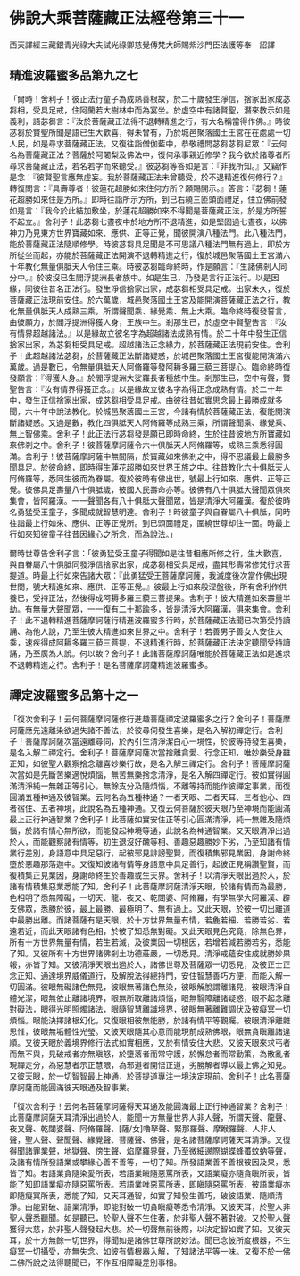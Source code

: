 # 佛說大乘菩薩藏正法經卷第三十一

西天譯經三藏銀青光祿大夫試光祿卿慈覺傳梵大師賜紫沙門臣法護等奉　詔譯

## 精進波羅蜜多品第九之七 

「爾時！舍利子！彼正法行童子為成熟善根故，於二十歲發生淨信，捨家出家成苾芻相，受具足戒，住阿蘭若大樹林中而為宴坐。於虛空中有諸賢聖，潛來教示如是義利，語苾芻言：『汝於菩薩藏正法得不退轉精進之行，有大名稱當得作佛。』時彼苾芻於賢聖所聞是語已生大歡喜，得未曾有，乃於城邑聚落國土王宮在在處處一切人民，如是尋求菩薩藏正法。又復往詣僧伽藍中，恭敬禮問苾芻苾芻尼眾：『云何名為菩薩藏正法？菩薩於阿闍梨及佛法中，復何承事親近修學？我今欲於諸尊者所尋求菩薩藏正法，若名若字而來聽受。』彼苾芻等答如是言：『非我所知。』又竊作是念：『彼賢聖言應無虛妄。我於菩薩藏正法未曾聽受，於不退精進復何修行？』轉復問言：『具壽尊者！彼蓮花超勝如來住何方所？願賜開示。』答言：『苾芻！蓮花超勝如來住是方所。』即時往詣所示方所，到已右繞三匝頭面禮足，住立佛前發如是言：『我今於此結加敷坐，於蓮花超勝如來不得聞是菩薩藏正法，於是方所誓不起立。』舍利子！此苾芻七晝夜中於地方所不退精進，如是堅固過七晝夜，以佛神力乃見東方世界寶藏如來、應供、正等正覺，聞彼開演八種法門。此八種法門，能於菩薩藏正法隨順修學。時彼苾芻具足聞是不可思議八種法門無有過上，即於方所從坐而起，亦能於菩薩藏正法開演不退轉精進之行，復於城邑聚落國土王宮滿六十年教化無量俱胝天人令住三乘。時彼苾芻臨命終時，作是願言：『生諸佛剎人同分中。』於彼沒已生閻浮提洲長者族中。如是生已，乃發是言行正法行。以是因緣，同彼往昔名正法行。發生淨信捨家出家，成苾芻相受具足戒。出家未久，復於菩薩藏正法現前安住。於六萬歲，城邑聚落國土王宮及能開演菩薩藏正法之行，教化無量俱胝天人成熟三乘，所謂聲聞乘、緣覺乘、無上大乘。臨命終時復發誓言，由彼願力，於閻浮提洲得獲人身，王族中生。剎那生已，於虛空中賢聖告言：『汝有情界超越諸法。』以是緣故立彼名字為超越諸法成熟有情。於二十年中發生正信捨家出家，為苾芻相受具足戒。超越諸法正念緣力，於菩薩藏正法現前安住。舍利子！此超越諸法苾芻，於菩薩藏正法斷諸疑惑，於城邑聚落國土王宮復能開演滿六萬歲。過是數已，令無量俱胝天人阿脩羅等發阿耨多羅三藐三菩提心。臨命終時復發願言：『得獲人身。』於閻浮提洲大娑羅長者種族中生。剎那生已，空中有聲，賢聖告言：『汝有情界得獲正念。』以是緣故立彼名字為得正念成熟有情。於二十年中，發生正信捨家出家，成苾芻相受具足戒。由彼往昔如實思念最上最勝成就多聞，六十年中說法教化。於城邑聚落國土王宮，今諸有情於菩薩藏正法，復能開演斷諸疑惑。又過是數，教化四俱胝天人阿脩羅等成熟三乘，所謂聲聞乘、緣覺乘、無上智佛乘。舍利子！此正法行苾芻發是願已即時命終，生於往昔彼地方所寶藏如來佛剎之中。舍利子！彼菩薩摩訶薩令六十俱胝天人阿脩羅等，成熟三乘悉得圓滿。舍利子！彼菩薩摩訶薩中無間隔，於寶藏如來佛剎之中，得不思議最上最勝多聞具足。於彼命終，即時得生蓮花超勝如來世界王族之中。往昔教化六十俱胝天人阿脩羅等，悉同生彼而為眷屬。復於彼時有佛出世，號最上行如來、應供、正等正覺。彼佛具足壽量八十俱胝歲，彼國人民壽命亦等。彼佛有八十俱胝大聲聞眾俱來集會，皆阿羅漢。一一聲聞各有八十俱胝大聲聞眾，皆是清淨大阿羅漢。復於彼時名勇猛受王童子，多聞成就智慧明達。舍利子！時彼童子與自眷屬八十俱胝，同時往詣最上行如來、應供、正等正覺所。到已頭面禮足，圍繞世尊却住一面。時最上行如來知彼童子往昔因緣心之所念，而為說法。」

爾時世尊告舍利子言：「彼勇猛受王童子得聞如是往昔相應所修之行，生大歡喜，與自眷屬八十俱胝同發淨信捨家出家，成苾芻相受具足戒，盡其形壽常修梵行求菩提道。時最上行如來告諸大眾：『此勇猛受王菩薩摩訶薩，我滅度後次當作佛出現世間，號大精進如來、應供、正等正覺。』彼最上行如來般涅盤後，所有舍利作供養已，受持正法，然後得成阿耨多羅三藐三菩提果。舍利子！彼大精進如來壽量半劫。有無量大聲聞眾，一一復有二十那踰多，皆是清淨大阿羅漢，俱來集會。舍利子！此不退轉精進菩薩摩訶薩行精進波羅蜜多行時，於菩薩藏正法聞已次第受持讀誦、為他人說，乃至生彼大精進如來世界之中。舍利子！若善男子善女人安住大乘，速疾得成阿耨多羅三藐三菩提，不退精進行時，於菩薩藏正法決定聽聞受持讀誦，乃至廣為人說。何以故？舍利子！此諸菩薩摩訶薩唯能於菩薩藏正法如是進求不退轉精進之行。舍利子！是名菩薩摩訶薩精進波羅蜜多。

## 禪定波羅蜜多品第十之一

「復次舍利子！云何菩薩摩訶薩修行進趣菩薩禪定波羅蜜多之行？舍利子！菩薩摩訶薩應先遠離染欲過失諸不善法，於彼尋伺發生喜樂，是名入解初禪定行。舍利子！菩薩摩訶薩次當遠離尋伺，於內引生清淨潔白心一境性，於彼等持發生喜樂，是名入解二禪定行。舍利子！菩薩摩訶薩次當捨離貪愛、行念正知，唯妙樂受身雖正知，如彼聖人觀察捨念離喜妙樂行故，是名入解三禪定行。舍利子！菩薩摩訶薩次當如是先斷苦樂適悅煩惱，無苦無樂捨念清淨，是名入解四禪定行。彼如實得圓滿清淨純一無雜正等引心，無餘支分及隨煩惱，不離等持而能作彼禪定事業，而復圓滿五種神通及彼智業。云何名為五種神通？一者天眼、二者天耳、三者他心、四者宿住、五者神境，此說名為五種神通。又復云何菩薩於彼天眼乃至神境而能圓滿最上正行神通智業？舍利子！此菩薩如實安住正等引心圓滿清淨，純一無雜及隨煩惱，於諸有情心無所欲，而能發起神境等通，此說名為神通智業。又天眼清淨出過於人，而能觀察諸有情等，初生退沒好醜等相、善趣惡趣勝妙下劣，乃至知諸有情業行差別，身語意中具足惡行，起彼邪見誹謗聖賢，而復積集邪見業因，身謝命終墮於惡趣那落迦中。又復知彼諸有情等身語意中具足善行，起彼正見稱讚聖賢，而復積集正見業因，身謝命終生於善趣或生天界。舍利子！以清淨天眼出過於人，於諸有情積集惡業悉能了知。舍利子！此菩薩摩訶薩清淨天眼，於諸有情而為最勝，色相明了悉無障礙，一切天、龍、夜叉、乾闥婆、阿脩羅，有學無學大阿羅漢、辟支佛眾，悉勝於彼，最上最勝、最極明了、無有過上。又此天眼，於彼一切出離道中最勝出離。而諸菩薩有是天眼，於十方世界無量有情，若麁若細、若勝若劣、若遠若近，而此天眼諸有色相，於彼了知悉無對礙。又此天眼見色究竟，除無色界，所有十方世界無量有情，若生若滅，及彼業因一切根因，若增若減若勝若劣，悉能了知。又彼所有十方世界諸佛剎土功德莊嚴，一切悉見。清淨戒蘊安住成就勝妙果報，亦皆了知。又彼清淨天眼出過於人，諸佛世尊及菩薩眾一切悉見，及彼正士正念正知、通達境界威儀道行，及解脫法得總持門，安住智慧善巧方便，而能入解一切圓滿。彼眼無礙諸色無見，彼眼無著諸色無染，彼眼解脫謂離諸見，彼眼清淨自體光潔，眼無依止離諸境界，眼無所取離諸煩惱，眼無翳障離諸疑惑，眼不起念離對礙法，眼得光明照燭諸法，眼隨智慧離識境界，彼眼無著離難調伏及彼癡冥一切煩惱。眼能決擇諸根幻化，又復眼相彼無能勝，於諸有情平等觀矚。彼眼清淨離雜思惟，彼眼無垢體性光瑩。又彼天眼隨其心意而能現前成熟佛眼，眼無貪瞋離諸違順。又彼天眼於義境界修行法式如實相應，又於有情安住大悲。又彼天眼來求丐者而無不與，見破戒者亦無瞋怒，於墮落者而常守護，於懈怠者而常勤策，為散亂者現禪定分，為惡慧者示正慧眼，為邪道者開悟正道，劣勝解者導以最上佛之知見。又彼天眼，於一切智智最上神通，於菩提道專注一境決定現前。舍利子！此名菩薩摩訶薩而能圓滿彼天眼通及智事業。

「復次舍利子！云何名菩薩摩訶薩得天耳通及能圓滿最上正行神通智業？舍利子！此菩薩摩訶薩天耳清淨出過於人，能聞十方無量世界人非人聲，所謂天聲、龍聲、夜叉聲、乾闥婆聲、阿脩羅聲、[薩/女]嚕拏聲、緊那羅聲、摩睺羅聲、人非人聲，聖人聲、聲聞聲、緣覺聲、菩薩聲、佛聲，是名諸菩薩摩訶薩天耳清淨。又復得聞諸罪業聲，地獄聲、傍生聲、焰摩羅界聲，乃至微細邊際蝴蝶蜂蠆蚊蚋等聲，及諸有情所發語業或攀緣心善不善等，一切了知。所發語業善不善根彼因及果，悉皆了知。若語業貪隨染愛所表，若語業瞋隨惡罵所表，又語業癡亦隨貪瞋所表，皆能了知即語業癡亦隨惡罵所表。若語業唯惡罵所表，即瞋隨惡罵所表，彼語業癡亦即隨癡冥所表，悉能了知。又天耳通智，如實了知發生善巧，破彼語業、隨順清淨。由能對破、語業清淨，即能對破一切貪瞋癡等悉令清淨。又彼天耳，於聖人非聖人聲悉聽聞。如是聽已，於聖人聲不生住著，於非聖人聲不著對破。又於聖人聲獲得大慈，於非聖人聲發起大悲。於一切聲無前後際，以決定智如實了知。又彼天耳，於十方無餘一切世界，得聞如是諸佛世尊所說妙法。聞已念彼所度根器，不生癡冥一切攝受，亦無失念。如彼有情根器入解，了知諸法平等一味。又復不於一佛二佛所說之法得聽聞已，不作互相障礙差別事相。
